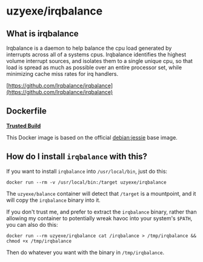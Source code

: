 # uzyexe/irqbalance

## What is irqbalance

Irqbalance is a daemon to help balance the cpu load generated by interrupts across all of a systems cpus. Irqbalance identifies the highest volume interrupt sources, and isolates them to a single unique cpu, so that load is spread as much as possible over an entire processor set, while minimizing cache miss rates for irq handlers.

[https://github.com/Irqbalance/irqbalance](https://github.com/Irqbalance/irqbalance)

## Dockerfile

[**Trusted Build**](https://hub.docker.com/r/uzyexe/irqbalance/)

This Docker image is based on the official [debian:jessie](https://hub.docker.com/_/debian/) base image.

## How do I install `irqbalance` with this?

If you want to install `irqbalance` into `/usr/local/bin`, just do this:

    docker run --rm -v /usr/local/bin:/target uzyexe/irqbalance

The `uzyexe/balance` container will detect that `/target` is a
mountpoint, and it will copy the `irqbalance` binary into it.

If you don't trust me, and prefer to extract the `irqbalance` binary,
rather than allowing my container to potentially wreak havoc into
your system's `$PATH`, you can also do this:

    docker run --rm uzyexe/irqbalance cat /irqbalance > /tmp/irqbalance && chmod +x /tmp/irqbalance

Then do whatever you want with the binary in `/tmp/irqbalance`.
